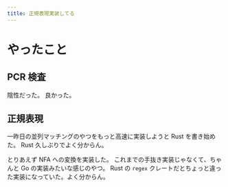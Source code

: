 ```yaml
---
title: 正規表現実装してる
---
```


# やったこと

## PCR 検査

陰性だった。
良かった。

## 正規表現

一昨日の並列マッチングのやつをもっと高速に実装しようと Rust を書き始めた。
Rust 久しぶりでよく分からん。

とりあえず NFA への変換を実装した。
これまでの手抜き実装じゃなくて、ちゃんと Go の実装みたいな感じのやつ。
Rust の `regex` クレートだとちょっと違った実装になっていた。よく分からん。
